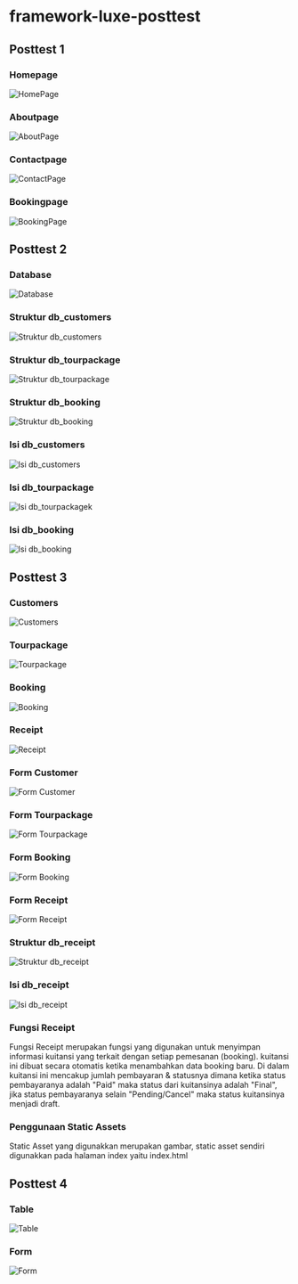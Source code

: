 # framework-luxe-posttest

## Posttest 1
### Homepage
![HomePage](https://drive.google.com/uc?id=1SwO0YKABo1eyDFhh1oFYmgo1KdYUtaLT)

### Aboutpage
![AboutPage](https://drive.google.com/uc?id=1uP9Q9hIwi-uoA3CRac6GmK1W8KfShPqP)

### Contactpage
![ContactPage](https://drive.google.com/uc?id=1rAsXDmd5hw-GBWscjz3TolauGyVdurTl)

### Bookingpage
![BookingPage](https://drive.google.com/uc?id=17Rm82RTYuw-xNi5a1mKW0xzqtZ0qBqrj)


## Posttest 2
### Database
![Database](https://drive.google.com/uc?id=/1fuIzEoTWgXP8Au7K7I6EPDc-qSrOVsdA)

### Struktur db_customers
![Struktur db_customers](https://drive.google.com/uc?id=1rhtYZTGJnEi99Pgbvt0EVyXvCwphiae3)

### Struktur db_tourpackage
![Struktur db_tourpackage](https://drive.google.com/uc?id=19TV-6lR33BVnp2azC2en72Pgu0n-xi29)

### Struktur db_booking
![Struktur db_booking](https://drive.google.com/uc?id=1iGDvlIvxEhciTptMgZuJKmYnkkVm2OYq)

### Isi db_customers
![Isi db_customers](https://drive.google.com/uc?id=1CInFrba8_MRwFuEDTuDJR-dtwqZtNAXw)

### Isi db_tourpackage
![Isi db_tourpackage](https://drive.google.com/uc?id=1NCg9_1TswFwGZohDLt-Vb3SZxelkv1EU)k

### Isi db_booking
![Isi db_booking](https://drive.google.com/uc?id=1Jpc81G3M_58ODvV4DoLtgOPqGJXedgk-)


## Posttest 3
### Customers
![Customers](https://drive.google.com/uc?id=16oTrfQoymLsMGMlsa3qjxEXyJBfLbUbe)

### Tourpackage
![Tourpackage](https://drive.google.com/uc?id=1kuTdFh9Zw4EcFwb46kwKOntau7DM9rlj)

### Booking
![Booking](https://drive.google.com/uc?id=1n6bVZTfOnpb7jhVVa5KDaJ6W6T3rUz26)

### Receipt
![Receipt](https://drive.google.com/uc?id=1A_tuh7h6BXwP2r0OVsOrnDuLvX8_l-ze)

### Form Customer
![Form Customer](https://drive.google.com/uc?id=1uV4KI37kL1NF4nGXmfOzkJ8wpApHAPo2)

### Form Tourpackage
![Form Tourpackage](https://drive.google.com/uc?id=1pS2rykIe231TUwk7AlcJBBZzYyDBLaCl)

### Form Booking
![Form Booking](https://drive.google.com/uc?id=1tPufR1hKAN5kNF9TCBapW7l8jyYCSGEk)

### Form Receipt
![Form Receipt](https://drive.google.com/uc?id=1FbzOW_Bwv4z7oWus5Jc8380Ti3gDpca3)

### Struktur db_receipt
![Struktur db_receipt](https://drive.google.com/uc?id=1VcrqVtM9N7VEFgrmi5N2zk9lO1LrMGS1)

### Isi db_receipt
![Isi db_receipt](https://drive.google.com/uc?id=1TRX43x6JS8_8zkDxB67eTM7URqwE9wCX)

### Fungsi Receipt 
Fungsi Receipt merupakan fungsi yang digunakan untuk menyimpan informasi kuitansi yang terkait dengan setiap pemesanan (booking). kuitansi ini dibuat secara otomatis ketika menambahkan data booking baru. Di dalam kuitansi ini mencakup jumlah pembayaran & statusnya dimana ketika status pembayaranya adalah "Paid" maka status dari kuitansinya adalah "Final", jika status pembayaranya selain "Pending/Cancel" maka status kuitansinya menjadi draft.

### Penggunaan Static Assets
Static Asset yang digunakkan merupakan gambar, static asset sendiri digunakkan pada halaman index yaitu index.html


## Posttest 4
### Table
![Table](https://drive.google.com/uc?id=1emqXupHct1mc21Qtc-co3vDxUgDGQtyy)

### Form
![Form](https://drive.google.com/uc?id=1OUTTdrlAMhfVGOa2BN_We0gj6KXm6Bbg)
